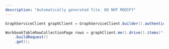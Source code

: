 ```yaml
---
description: "Automatically generated file. DO NOT MODIFY"
---
```

<!-- markdownlint-disable MD041 -->

```java
GraphServiceClient graphClient = GraphServiceClient.builder().authenticationProvider( authProvider ).buildClient();

WorkbookTableRowCollectionPage rows = graphClient.me().drive().items("{id}").workbook().tables("{id|name}").rows()
    .buildRequest()
    .get();
```
